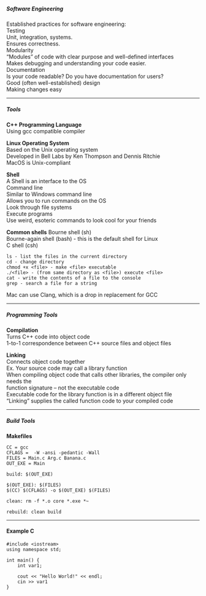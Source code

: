 ##### Software Engineering

Established practices for software engineering:  
Testing  
	Unit, integration, systems.  
	Ensures correctness.  
Modularity  
	 “Modules” of code with clear purpose and well-defined interfaces  
	Makes debugging and understanding your code easier.  
Documentation  
	Is your code readable? Do you have documentation for users?  
Good (often well-established) design  
	Making changes easy


---
##### Tools

**C++ Programming Language**  
	Using gcc compatible compiler  

**Linux Operating System**  
	Based on the Unix operating system  
	Developed in Bell Labs by Ken Thompson and Dennis Ritchie  
	MacOS is Unix-compliant
  
**Shell**  
	A Shell is an interface to the OS  
	Command line  
	Similar to Windows command line  
	Allows you to run commands on the OS  
	Look through file systems  
	Execute programs  
	Use weird, esoteric commands to look cool for your friends

**Common shells**
	Bourne shell (sh)  
	Bourne-again shell (bash) - this is the default shell for Linux  
	C shell (csh)

```
ls - list the files in the current directory  
cd - change directory  
chmod +x <file> - make <file> executable  
./<file> - (from same directory as <file>) execute <file>  
cat - write the contents of a file to the console  
grep - search a file for a string
```

Mac can use Clang, which is a drop in replacement for GCC


---
##### Programming Tools

**Compilation**  
	Turns C++ code into object code  
	1-to-1 correspondence between C++ source files and object files  

**Linking**  
	Connects object code together  
	Ex. Your source code may call a library function  
	When compiling object code that calls other libraries, the compiler only needs the  
	function signature – not the executable code  
	Executable code for the library function is in a different object file  
	“Linking” supplies the called function code to your compiled code


---
##### Build Tools

**Makefiles**
```
CC = gcc
CFLAGS =  -W -ansi -pedantic -Wall
FILES = Main.c Arg.c Banana.c
OUT_EXE = Main

build: $(OUT_EXE)

$(OUT_EXE): $(FILES)
$(CC) $(CFLAGS) -o $(OUT_EXE) $(FILES)

clean: rm -f *.o core *.exe *~

rebuild: clean build
```



---
#### Example C


```
#include <iostream>
using namespace std;

int main() {
	int var1;
	
	cout << "Hello World!" << endl;
	cin >> var1
}
```

